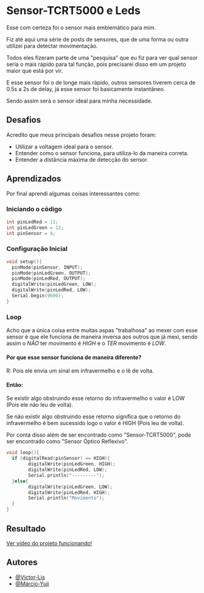 
# Sensor-TCRT5000 e Leds

Esse com certeza foi o sensor mais emblemático para mim. 

Fiz até aqui uma série de posts de sensores, que de uma forma ou outra utilizei para detectar movimentação.

Todos eles fizeram parte de uma "pesquisa" que eu fiz para ver qual sensor seria o mais rápido para tal função, pois precisarei disso em um projeto maior que está por vir.

E esse sensor foi o de longe mais rápido, outros sensores tiverem cerca de 0.5s a 2s de delay, já esse sensor foi basicamente instantâneo. 

Sendo assim será o sensor ideal para minha necessidade.
## Desafios

Acredito que meus principais desafios nesse projeto foram:
- Utilizar a voltagem ideal para o sensor.
- Entender como o sensor funciona, para utiliza-lo da maneira correta.
- Entender a distância máxima de detecção do sensor.
## Aprendizados

Por final aprendi algumas coisas interessantes como: 
### Iniciando o código 
```c++
int pinLedRed = 11; 
int pinLedGreen = 12;
int pinSensor = 4; 
```

### Configuração Inicial
```c++
void setup(){ 
  pinMode(pinSensor, INPUT); 
  pinMode(pinLedGreen, OUTPUT);
  pinMode(pinLedRed, OUTPUT);
  digitalWrite(pinLedGreen, LOW);
  digitalWrite(pinLedRed, LOW);
  Serial.begin(9600);
}  
```

### Loop
Acho que a única coisa entre muitas aspas "trabalhosa" ao mexer com esse sensor é que ele funciona de maneira inversa aos outros que já mexi, sendo assim o *NÃO* ter movimento é *HIGH* e o *TER* movimento é *LOW*.

#### Por que esse sensor funciona de maneira diferente?

R: Pois ele envia um sinal em infravermelho e o lê de volta. 

#### Então:

Se existir algo obstruindo esse retorno do infravermelho o valor é LOW (Pois ele não leu de volta).

Se não existir algo obstruindo esse retorno significa que o retorno do infravermelho é bem sucessido logo o valor é HIGH (Pois leu de volta).

Por conta disso além de ser encontrado como "Sensor-TCRT5000", pode ser encontrado como "Sensor Óptico Reflexivo".

```c++
void loop(){
  if (digitalRead(pinSensor) == HIGH){ 
        digitalWrite(pinLedGreen, HIGH);
        digitalWrite(pinLedRed, LOW);
        Serial.println("---------");
  }else{ 
        digitalWrite(pinLedGreen, LOW);
        digitalWrite(pinLedRed, HIGH);
        Serial.println("Movimento");
  }    
}
```

## Resultado

[Ver vídeo do projeto funcionando!](https://youtube.com/shorts/og_KhTfBuMM?feature=share)
## Autores

- [@Victor-Lis](https://github.com/Victor-Lis)
- [@Márcio-Yuji](https://www.linkedin.com/in/marcio-yuji-tokunaga-3aba8016/)
